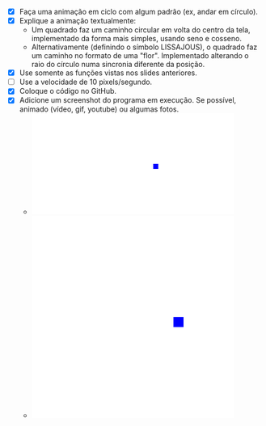 - [x] Faça uma animação em ciclo com algum padrão (ex, andar em círculo).
- [x] Explique a animação textualmente:
    - Um quadrado faz um caminho circular em volta do centro da tela, implementado da forma mais simples, usando seno e cosseno.
    - Alternativamente (definindo o símbolo LISSAJOUS), o quadrado faz um caminho no formato de uma "flor". Implementado alterando o raio do círculo numa sincronia diferente da posição.
- [x] Use somente as funções vistas nos slides anteriores.
- [ ] Use a velocidade de 10 pixels/segundo.
- [x] Coloque o código no GitHub.
- [x] Adicione um screenshot do programa em execução. Se possível, animado (vídeo, gif, youtube) ou algumas fotos.
    - ![gif do círculo](main.gif)
    - ![gif da flor](lissajous.gif)
